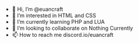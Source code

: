 - 👋 Hi, I’m @euancraft
- 👀 I’m interested in HTML and CSS
- 🌱 I’m currently learning PHP and LUA
- 💞️ I’m looking to collaborate on Nothing Currently
- 📫 How to reach me discord.io/euancraft

<!---
euancraft/euancraft is a ✨ special ✨ repository because its `README.md` (this file) appears on your GitHub profile.
You can click the Preview link to take a look at your changes.
--->
